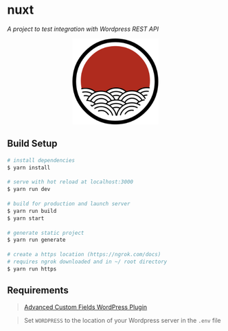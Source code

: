 # nuxt

*A project to test integration with Wordpress REST API*

<p align="center">
  <img width="200" height="200" src="./static/icon.png">
</p>

## Build Setup

``` bash
# install dependencies
$ yarn install

# serve with hot reload at localhost:3000
$ yarn run dev

# build for production and launch server
$ yarn run build
$ yarn start

# generate static project
$ yarn run generate

# create a https location (https://ngrok.com/docs)
# requires ngrok downloaded and in ~/ root directory
$ yarn run https
```

## Requirements

> [Advanced Custom Fields WordPress Plugin](https://wordpress.org/plugins/advanced-custom-fields/)

> Set `WORDPRESS` to the location of your Wordpress server in the `.env` file
